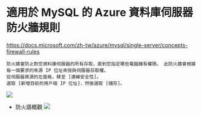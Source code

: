 
# 適用於 MySQL 的 Azure 資料庫伺服器防火牆規則
https://docs.microsoft.com/zh-tw/azure/mysql/single-server/concepts-firewall-rules

```
防火牆會防止對您資料庫伺服器的所有存取，直到您指定哪些電腦擁有權限。 此防火牆會根據每一個要求的來源 IP 位址來授與伺服器存取權。
從伺服器資源的左窗格，移至 [連線安全性]。 
選取 [新增目前的用戶端 IP 位址]，然後選取 [儲存]。

```


![](https://docs.microsoft.com/zh-tw/azure/mysql/single-server/media/quickstart-create-mysql-server-database-using-azure-portal/add-current-ip-firewall.png)


* 防火牆概觀
![](https://docs.microsoft.com/zh-tw/azure/mysql/single-server/media/concepts-firewall-rules/1-firewall-concept.png)



